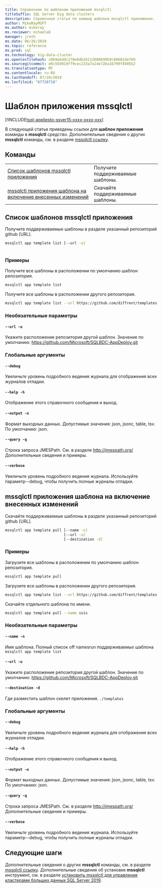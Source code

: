 ```yaml
---
title: Справочник по шаблонам приложений mssqlctl
titleSuffix: SQL Server big data clusters
description: Справочная статья по команд шаблона mssqlctl приложения.
author: MikeRayMSFT
ms.author: mikeray
ms.reviewer: mihaelab
manager: jroth
ms.date: 06/26/2019
ms.topic: reference
ms.prod: sql
ms.technology: big-data-cluster
ms.openlocfilehash: c0b9ab4dc278e04b2b112608699b9c60682de769
ms.sourcegitcommit: e0c55d919ff9cec233a7a14e72ba16799f4505b2
ms.translationtype: MT
ms.contentlocale: ru-RU
ms.lasthandoff: 07/10/2019
ms.locfileid: "67728718"
---
```

# <a name="mssqlctl-app-template"></a>Шаблон приложения mssqlctl

[!INCLUDE[tsql-appliesto-ssver15-xxxx-xxxx-xxx](../includes/tsql-appliesto-ssver15-xxxx-xxxx-xxx.md)]

В следующей статье приведены ссылки для **шаблон приложения** команды в **mssqlctl** средство. Дополнительные сведения о других **mssqlctl** команды, см. в разделе [mssqlctl ссылку](reference-mssqlctl.md).

## <a name="commands"></a>Команды
|     |     |
| --- | --- |
[Список шаблонов mssqlctl приложения](#mssqlctl-app-template-list) | Получите поддерживаемые шаблоны.
[mssqlctl приложения шаблона на включение внесенных изменений](#mssqlctl-app-template-pull) | Скачайте поддерживаемые шаблоны.
## <a name="mssqlctl-app-template-list"></a>Список шаблонов mssqlctl приложения
Получите поддерживаемые шаблоны в разделе указанный репозиторий github [URL].
```bash
mssqlctl app template list [--url -u] 
                           
```
### <a name="examples"></a>Примеры
Получите все шаблоны в расположении по умолчанию шаблон репозитория.
```bash
mssqlctl app template list
```
Получите все шаблоны в расположении другого репозитория.
```bash
mssqlctl app template list --url https://github.com/diffrent/templates.git
```
### <a name="optional-parameters"></a>Необязательные параметры
#### `--url -u`
Укажите расположение репозитория другой шаблон. Значение по умолчанию: https://github.com/Microsoft/SQLBDC-AppDeploy.git
### <a name="global-arguments"></a>Глобальные аргументы
#### `--debug`
Увеличьте уровень подробного ведения журнала для отображения всех журналов отладки.
#### `--help -h`
Отображение этого справочного сообщения и выход.
#### `--output -o`
Формат выходных данных.  Допустимые значения: json, jsonc, table, tsv.  По умолчанию: json.
#### `--query -q`
Строка запроса JMESPath. См. в разделе [ http://jmespath.org/ ](http://jmespath.org/]) Дополнительные сведения и примеры.
#### `--verbose`
Увеличьте уровень подробного ведения журнала. Используйте параметр--debug, чтобы получить полные журналы отладки.
## <a name="mssqlctl-app-template-pull"></a>mssqlctl приложения шаблона на включение внесенных изменений
Скачайте поддерживаемые шаблоны в разделе указанный репозиторий github [URL].
```bash
mssqlctl app template pull [--name -n] 
                           [--url -u]  
                           [--destination -d]
```
### <a name="examples"></a>Примеры
Загрузите все шаблоны в расположении по умолчанию шаблон репозитория.
```bash
mssqlctl app template pull
```
Загрузите все шаблоны в расположении другого репозитория.
```bash
mssqlctl app template list --url https://github.com/diffrent/templates.git
```
Скачайте отдельного шаблона по имени.
```bash
mssqlctl app template pull --name ssis            
```
### <a name="optional-parameters"></a>Необязательные параметры
#### `--name -n`
Имя шаблона. Полный список off namesrun поддерживаемых шаблона `mssqlctl app template list`
#### `--url -u`
Укажите расположение репозитория другой шаблон. Значение по умолчанию: https://github.com/Microsoft/SQLBDC-AppDeploy.git
#### `--destination -d`
Где разместить шаблон скелет приложения.
`./templates`
### <a name="global-arguments"></a>Глобальные аргументы
#### `--debug`
Увеличьте уровень подробного ведения журнала для отображения всех журналов отладки.
#### `--help -h`
Отображение этого справочного сообщения и выход.
#### `--output -o`
Формат выходных данных.  Допустимые значения: json, jsonc, table, tsv.  По умолчанию: json.
#### `--query -q`
Строка запроса JMESPath. См. в разделе [ http://jmespath.org/ ](http://jmespath.org/]) Дополнительные сведения и примеры.
#### `--verbose`
Увеличьте уровень подробного ведения журнала. Используйте параметр--debug, чтобы получить полные журналы отладки.

## <a name="next-steps"></a>Следующие шаги

Дополнительные сведения о других **mssqlctl** команды, см. в разделе [mssqlctl ссылку](reference-mssqlctl.md). Дополнительные сведения об установке **mssqlctl** инструмент, см. в разделе [установить mssqlctl для управления кластерами больших данных SQL Server 2019](deploy-install-mssqlctl.md).